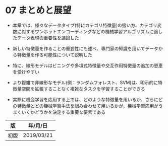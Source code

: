 07 まとめと展望
=============

* 本章では、様々なデータタイプ(特にカテゴリ特徴量)の扱い方、カテゴリ変数に対するワンホットエンコーディングなどの機械学習アルゴリズムに適したデータ表現の重要性を議論した

* 新しい特徴量を作ることの重要性にも述べ、専門家の知識を用いてデータから特徴量を作る可能性について説明した

* 特に、線形モデルはビニングや多項式特徴量や交互作用特徴量の追加の恩恵を受けやすい

* より複雑で非線形なモデル(例：ランダムフォレスト、SVM)は、明示的に特徴量空間を拡張することなく複雑なタスクを学習することができる

* 実際に機会学習を応用する上では、どのような特徴量を用いるか、さらにどの特徴量とどの機械学習手法を組み合わせて用いるかが、機械学習応用がうまくいくかどうかを決定する重要な要素である



| 版   | 年/月/日   |
| ---- | ---------- |
| 初版 | 2019/03/21 |
